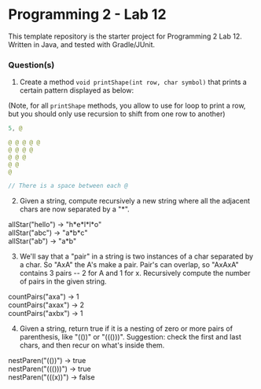 # Programming 2 - Lab 12

This template repository is the starter project for Programming 2 Lab 12. Written in Java, and tested with Gradle/JUnit.

### Question(s)

1. Create a method `void printShape(int row, char symbol)` that prints a certain pattern displayed as below:

(Note, for all `printShape` methods, you allow to use for loop to print a row, but you should only use recursion to shift from one row to another)

```java
5, @

@ @ @ @ @
@ @ @ @
@ @ @
@ @
@

// There is a space between each @
```

2. Given a string, compute recursively a new string where all the adjacent chars are now separated by a "\*".

allStar("hello") → "h\*e\*l\*l\*o"  
allStar("abc") → "a\*b\*c"  
allStar("ab") → "a\*b"

3. We'll say that a "pair" in a string is two instances of a char separated by a char. So "AxA" the A's make a pair. Pair's can overlap, so "AxAxA" contains 3 pairs -- 2 for A and 1 for x. Recursively compute the number of pairs in the given string.

countPairs("axa") → 1  
countPairs("axax") → 2  
countPairs("axbx") → 1

4. Given a string, return true if it is a nesting of zero or more pairs of parenthesis, like "(())" or "((()))". Suggestion: check the first and last chars, and then recur on what's inside them.

nestParen("(())") → true  
nestParen("((()))") → true  
nestParen("(((x))") → false
